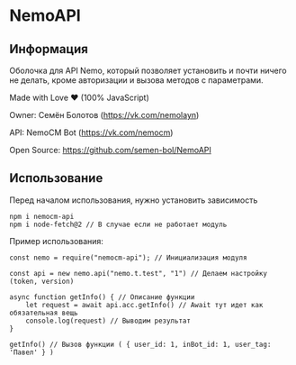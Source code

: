 # NemoAPI
## Информация
Оболочка для API Nemo, который позволяет установить и почти ничего не делать, кроме авторизации и вызова методов с параметрами.

Made with Love ❤️ (100% JavaScript)

Owner: Семён Болотов (https://vk.com/nemolayn)

API: NemoCM Bot (https://vk.com/nemocm)

Open Source: https://github.com/semen-bol/NemoAPI

## Использование
Перед началом использования, нужно установить зависимость
```
npm i nemocm-api 
npm i node-fetch@2 // В случае если не работает модуль
```
Пример использования:
```
const nemo = require("nemocm-api"); // Инициализация модуля

const api = new nemo.api("nemo.t.test", "1") // Делаем настройку (token, version)

async function getInfo() { // Описание функции
    let request = await api.acc.getInfo() // Await тут идет как обязательная вещь
    console.log(request) // Выводим результат
}

getInfo() // Вызов функции ( { user_id: 1, inBot_id: 1, user_tag: 'Павел' } )
```